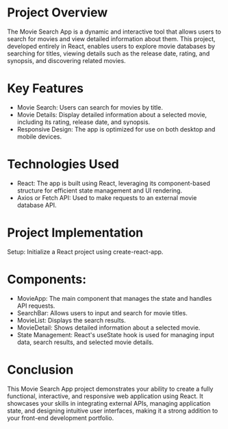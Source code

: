 # Project Overview
The Movie Search App is a dynamic and interactive tool that allows users to search for movies and view detailed information about them. This project, developed entirely in React, enables users to explore movie databases by searching for titles, viewing details such as the release date, rating, and synopsis, and discovering related movies.
# Key Features
- Movie Search: Users can search for movies by title.
- Movie Details: Display detailed information about a selected movie, including its rating, release date, and synopsis.
- Responsive Design: The app is optimized for use on both desktop and mobile devices.
# Technologies Used
- React: The app is built using React, leveraging its component-based structure for efficient state management and UI rendering.
- Axios or Fetch API: Used to make requests to an external movie database API.
# Project Implementation
Setup: Initialize a React project using create-react-app.
# Components:
- MovieApp: The main component that manages the state and handles API requests.
- SearchBar: Allows users to input and search for movie titles.
- MovieList: Displays the search results.
- MovieDetail: Shows detailed information about a selected movie.
- State Management: React's useState hook is used for managing input data, search results, and selected movie details.
# Conclusion
This Movie Search App project demonstrates your ability to create a fully functional, interactive, and responsive web application using React. It showcases your skills in integrating external APIs, managing application state, and designing intuitive user interfaces, making it a strong addition to your front-end development portfolio.
